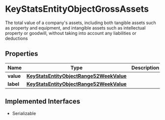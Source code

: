 

# KeyStatsEntityObjectGrossAssets

The total value of a company's assets, including both tangible assets such as property and equipment, and intangible assets such as intellectual property or goodwill, without taking into account any liabilities or deductions

## Properties

Name | Type | Description | Notes
------------ | ------------- | ------------- | -------------
**value** | [**KeyStatsEntityObjectRange52WeekValue**](KeyStatsEntityObjectRange52WeekValue.md) |  | 
**label** | [**KeyStatsEntityObjectRange52WeekValue**](KeyStatsEntityObjectRange52WeekValue.md) |  | 


## Implemented Interfaces

* Serializable



